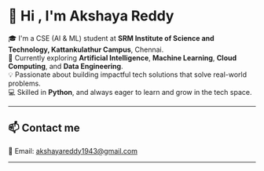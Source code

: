 # 👋 Hi , I'm Akshaya Reddy    

🎓 I'm a CSE (AI & ML) student at **SRM Institute of Science and Technology, Kattankulathur Campus**, Chennai.  
🚀 Currently exploring **Artificial Intelligence**, **Machine Learning**, **Cloud Computing**, and **Data Engineering**.  
💡 Passionate about building impactful tech solutions that solve real-world problems.  
💻 Skilled in **Python**, and always eager to learn and grow in the tech space.

---



## 📫 Contact me

📧 Email: [akshayareddy1943@gmail.com](mailto:akshayareddy1943@gmail.com)

---

